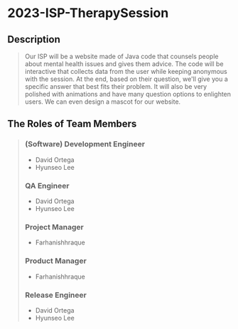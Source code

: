# 2023-ISP-TherapySession

## Description
> Our ISP will be a website made of Java code that counsels people about mental health issues and gives them advice. The code will be interactive that collects data from the user while keeping anonymous with the session. At the end, based on their question, we'll give you a specific answer that best fits their problem. It will also be very polished with animations and have many question options to enlighten users. We can even design a mascot for our website.

## The Roles of Team Members
> ### (Software) Development Engineer
> - David Ortega
> - Hyunseo Lee
> ### QA Engineer
> - David Ortega
> - Hyunseo Lee
> ### Project Manager
> - Farhanishhraque
> ### Product Manager
> - Farhanishhraque
> ### Release Engineer
> - David Ortega
> - Hyunseo Lee
